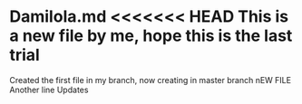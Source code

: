 Damilola.md
<<<<<<< HEAD
This is a new file by me, hope this is the last trial
=======
Created the first file in my branch, now creating in master branch
nEW FILE 
Another line
Updates